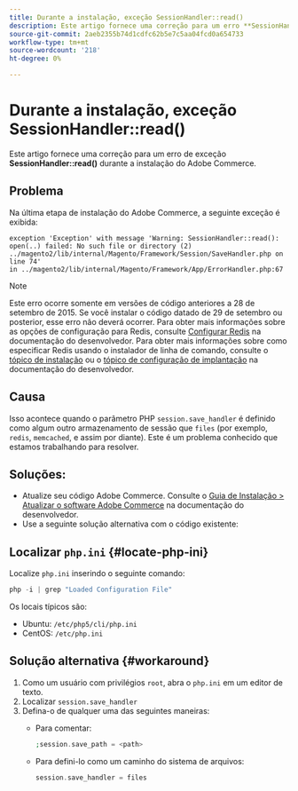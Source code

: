 ```yaml
---
title: Durante a instalação, exceção SessionHandler::read()
description: Este artigo fornece uma correção para um erro **SessionHandler::read()** durante a instalação do Adobe Commerce.
source-git-commit: 2aeb2355b74d1cdfc62b5e7c5aa04fcd0a654733
workflow-type: tm+mt
source-wordcount: '218'
ht-degree: 0%

---
```



# Durante a instalação, exceção SessionHandler::read()

Este artigo fornece uma correção para um erro de exceção **SessionHandler::read()** durante a instalação do Adobe Commerce.

## Problema

Na última etapa de instalação do Adobe Commerce, a seguinte exceção é exibida:

```temrinal
exception 'Exception' with message 'Warning: SessionHandler::read():
open(..) failed: No such file or directory (2) ../magento2/lib/internal/Magento/Framework/Session/SaveHandler.php on line 74'
in ../magento2/lib/internal/Magento/Framework/App/ErrorHandler.php:67
```

>[!NOTE]
>
>Este erro ocorre somente em versões de código anteriores a 28 de setembro de 2015. Se você instalar o código datado de 29 de setembro ou posterior, esse erro não deverá ocorrer. Para obter mais informações sobre as opções de configuração para Redis, consulte [Configurar Redis](https://experienceleague.adobe.com/en/docs/commerce-operations/configuration-guide/cache/redis/config-redis) na documentação do desenvolvedor. Para obter mais informações sobre como especificar Redis usando o instalador de linha de comando, consulte o [tópico de instalação](https://experienceleague.adobe.com/en/docs/commerce-operations/installation-guide/advanced) ou o [tópico de configuração de implantação](https://experienceleague.adobe.com/en/docs/commerce-operations/installation-guide/tutorials/deployment) na documentação do desenvolvedor.

## Causa

Isso acontece quando o parâmetro PHP `session.save_handler` é definido como algum outro armazenamento de sessão que `files` (por exemplo, `redis`, `memcached`, e assim por diante). Este é um problema conhecido que estamos trabalhando para resolver.

## Soluções:

* Atualize seu código Adobe Commerce. Consulte o [Guia de Instalação > Atualizar o software Adobe Commerce](https://experienceleague.adobe.com/en/docs/commerce-operations/installation-guide/tutorials/uninstall) na documentação do desenvolvedor.
* Use a seguinte solução alternativa com o código existente:

## Localizar `php.ini` {#locate-php-ini}

Localize `php.ini` inserindo o seguinte comando:

```php
php -i | grep "Loaded Configuration File"
```

Os locais típicos são:

* Ubuntu: `/etc/php5/cli/php.ini`
* CentOS: `/etc/php.ini`

## Solução alternativa {#workaround}

1. Como um usuário com privilégios `root`, abra o `php.ini` em um editor de texto.
1. Localizar `session.save_handler`
1. Defina-o de qualquer uma das seguintes maneiras:
   * Para comentar:

     ```php
     ;session.save_path = <path>
     ```

   * Para defini-lo como um caminho do sistema de arquivos:

     ```php
     session.save_handler = files
     ```
